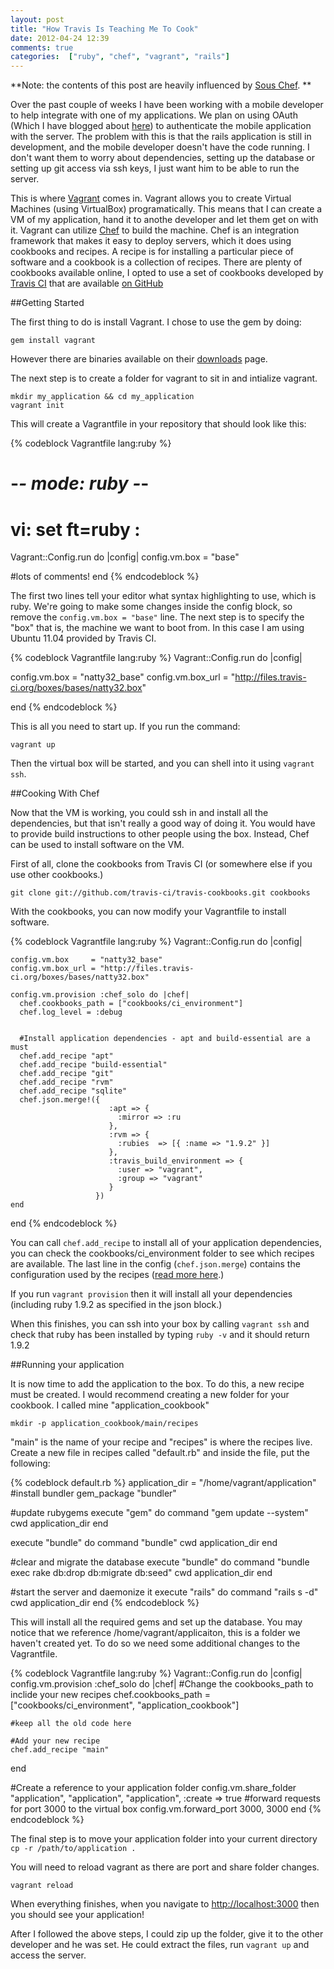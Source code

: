 ```yaml
---
layout: post
title: "How Travis Is Teaching Me To Cook"
date: 2012-04-24 12:39
comments: true
categories:  ["ruby", "chef", "vagrant", "rails"]
---
```


**Note: the contents of this post are heavily influenced by [Sous Chef](https://github.com/michaelklishin/sous-chef). **

Over the past couple of weeks I have been working with a mobile developer to help integrate with one of my applications.  We plan on using OAuth (Which I have blogged about [here](http://blog.gazler.com/blog/2012/01/08/oauth2-provider-with-rails/)) to authenticate the mobile application with the server.  The problem with this is that the rails application is still in development, and the mobile developer doesn't have the code running.  I don't want them to worry about dependencies, setting up the database or setting up git access via ssh keys, I just want him to be able to run the server.

This is where [Vagrant](http://vagrantup.com/) comes in.  Vagrant allows you to create Virtual Machines (using VirtualBox) programatically.  This means that I can create a VM of my application, hand it to anothe developer and let them get on with it.  Vagrant can utilize [Chef](http://www.opscode.com/chef/) to build the machine.  Chef is an integration framework that makes it easy to deploy servers, which it does using cookbooks and recipes.  A recipe is for installing a particular piece of software and a cookbook is a collection of recipes.  There are plenty of cookbooks available online, I opted to use a set of cookbooks developed by [Travis CI](http://travis-ci.org) that are available [on GitHub](https://github.com/travis-ci/travis-cookbooks)

##Getting Started

The first thing to do is install Vagrant.  I chose to use the gem by doing:

    gem install vagrant

However there are binaries available on their [downloads](http://downloads.vagrantup.com/tags/v1.0.2) page.

<!-- more -->

The next step is to create a folder for vagrant to sit in and intialize vagrant.

    mkdir my_application && cd my_application
    vagrant init

This will create a Vagrantfile in your repository that should look like this:

{% codeblock Vagrantfile lang:ruby %}
# -*- mode: ruby -*-
# vi: set ft=ruby :

Vagrant::Config.run do |config|
  config.vm.box = "base"

  #lots of comments!
end
{% endcodeblock %}

The first two lines tell your editor what syntax highlighting to use, which is ruby.  We're going to make some changes inside the config block, so remove the `config.vm.box = "base"` line.  The next step is to specify the "box" that is, the machine we want to boot from.  In this case I am using Ubuntu 11.04 provided by Travis CI.

{% codeblock Vagrantfile lang:ruby %}
Vagrant::Config.run do |config|

   config.vm.box     = "natty32_base"
   config.vm.box_url = "http://files.travis-ci.org/boxes/bases/natty32.box"

end
{% endcodeblock %}

This is all you need to start up.  If you run the command:

    vagrant up

Then the virtual box will be started, and you can shell into it using `vagrant ssh`.

##Cooking With Chef

Now that the VM is working, you could ssh in and install all the dependencies, but that isn't really a good way of doing it.  You would have to provide build instructions to other people using the box.  Instead, Chef can be used to install software on the VM.

First of all, clone the cookbooks from Travis CI (or somewhere else if you use other cookbooks.)

    git clone git://github.com/travis-ci/travis-cookbooks.git cookbooks

With the cookbooks, you can now modify your Vagrantfile to install software.


{% codeblock Vagrantfile lang:ruby %}
Vagrant::Config.run do |config|

    config.vm.box     = "natty32_base"
    config.vm.box_url = "http://files.travis-ci.org/boxes/bases/natty32.box"

    config.vm.provision :chef_solo do |chef|
      chef.cookbooks_path = ["cookbooks/ci_environment"]
      chef.log_level = :debug


      #Install application dependencies - apt and build-essential are a must
      chef.add_recipe "apt"
      chef.add_recipe "build-essential"
      chef.add_recipe "git"
      chef.add_recipe "rvm"
      chef.add_recipe "sqlite"
      chef.json.merge!({
                          :apt => {
                            :mirror => :ru
                          },
                          :rvm => {
                            :rubies  => [{ :name => "1.9.2" }]
                          },
                          :travis_build_environment => {
                            :user => "vagrant",
                            :group => "vagrant"
                          }
                       })
    end
end
{% endcodeblock %}

You can call `chef.add_recipe` to install all of your application dependencies, you can check the cookbooks/ci_environment folder to see which recipes are available.  The last line in the config (`chef.json.merge`) contains the configuration used by the recipes ([read more here](http://wiki.opscode.com/display/chef/Attributes).)


If you run `vagrant provision` then it will install all your dependencies (including ruby 1.9.2 as specified in the json block.)

When this finishes, you can ssh into your box by calling `vagrant ssh` and check that ruby has been installed by typing `ruby -v` and it should return 1.9.2

##Running your application

It is now time to add the application to the box.  To do this, a new recipe must be created.  I would recommend creating a new folder for your cookbook.  I called mine "application_cookbook"


    mkdir -p application_cookbook/main/recipes

"main" is the name of your recipe and "recipes" is where the recipes live.  Create a new file in recipes called "default.rb" and inside the file, put the following:

{% codeblock default.rb %}
application_dir = "/home/vagrant/application"
#install bundler
gem_package "bundler"

#update rubygems
execute "gem" do
  command "gem update --system"
  cwd application_dir 
end

execute "bundle" do
  command "bundle"
  cwd application_dir 
end

#clear and migrate the database
execute "bundle" do
  command "bundle exec rake db:drop db:migrate db:seed"
  cwd application_dir 
end

#start the server and daemonize it
execute "rails" do
  command "rails s -d"
  cwd application_dir 
end
{% endcodeblock %}

This will install all the required gems and set up the database.  You may notice that we reference /home/vagrant/applicaiton, this is a folder we haven't created yet.  To do so we need some additional changes to the Vagrantfile.

{% codeblock Vagrantfile lang:ruby %}
Vagrant::Config.run do |config|
  config.vm.provision :chef_solo do |chef|
    #Change the cookbooks_path to inclide your new recipes
    chef.cookbooks_path = ["cookbooks/ci_environment", "application_cookbook"]

    #keep all the old code here
    
    #Add your new recipe
    chef.add_recipe "main"
  end
  
  #Create a reference to your application folder
  config.vm.share_folder "application", "application", "application", :create => true
  #forward requests for port 3000 to the virtual box
  config.vm.forward_port 3000, 3000
end
{% endcodeblock %}

The final step is to move your application folder into your current directory `cp -r /path/to/application .`

You will need to reload vagrant as there are port and share folder changes.

    vagrant reload

When everything finishes, when you navigate to [http://localhost:3000](http://localhost:3000) then you should see your application!


After I followed the above steps, I could zip up the folder, give it to the other developer and he was set.  He could extract the files, run `vagrant up` and access the server.

